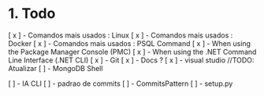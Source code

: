 # 1. Todo

[ x ] - Comandos mais usados : Linux
[ x ] - Comandos mais usados : Docker
[ x ] - Comandos mais usados : PSQL Command
[ x ] - When using the Package Manager Console (PMC)
[ x ] - When using the .NET Command Line Interface (.NET CLI)
[ x ] - Git
[ x ] - Docs ?
[ x ] - visual studio //TODO: Atualizar
[ ]  - MongoDB Shell


[ ] - IA CLI
[ ] - padrao de commits
[ ] - CommitsPattern
[ ] - setup.py
